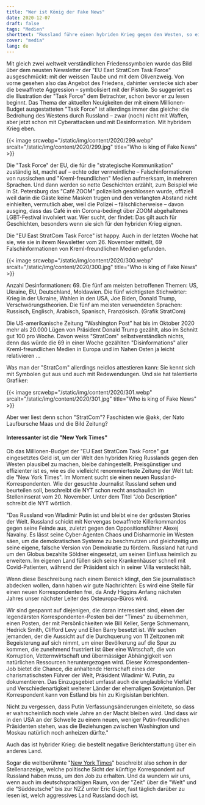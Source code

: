 ```yaml
---
title: "Wer ist König der Fake News"
date: 2020-12-07
draft: false
tags: "Medien"
shorttext: "Russland führe einen hybriden Krieg gegen den Westen, so ein oft gehörter Vorwurf. Und wie hybrid schiesst der Westen?"
cover: "media"
lang: de
---
```


Mit gleich zwei weltweit verständlichen Friedenssymbolen wurde das Bild über dem neusten Newsletter der "EU East StratCom Task Force" ausgeschmückt: mit der weissen Taube und mit dem Olivenzweig. Von vorne gesehen also das Angebot des Friedens, dahinter verstecke sich aber die bewaffnete Aggression – symbolisiert mit der Pistole. So suggeriert es die Illustration der "Task Force" dem Betrachter, schon bevor er zu lesen beginnt. Das Thema der aktuellen Neuigkeiten der mit einem Millionen-Budget ausgestatteten "Task Force" ist allerdings immer das gleiche: die Bedrohung des Westens durch Russland – zwar (noch) nicht mit Waffen, aber jetzt schon mit Cyberattacken und mit Desinformation. Mit hybridem Krieg eben.

{{< image srcwebp="/static/img/content/2020/299.webp" srcalt="/static/img/content/2020/299.jpg" title="Who is king of Fake News" >}}

Die "Task Force" der EU, die für die "strategische Kommunikation" zuständig ist, macht auf – echte oder vermeintliche – Falschinformationen von russischen und "Kreml-freundlichen" Medien aufmerksam, in mehreren Sprachen. Und dann werden so nette Geschichten erzählt, zum Beispiel wie in St. Petersburg das "Café ZOOM" polizeilich geschlossen wurde, offiziell weil darin die Gäste keine Masken trugen und den verlangten Abstand nicht einhielten, vermutlich aber, weil die Polizei – fälschlicherweise – davon ausging, dass das Café in ein Corona-bedingt über ZOOM abgehaltenes LGBT-Festival involviert war. Wer sucht, der findet: Das gilt auch für Geschichten, besonders wenn sie sich für den hybriden Krieg eignen.

Die "EU East StratCom Task Force" ist happy. Auch in der letzten Woche hat sie, wie sie in ihrem Newsletter vom 26. November mitteilt, 69 Falschinformationen von Kreml-freundlichen Medien gefunden.

{{< image srcwebp="/static/img/content/2020/300.webp" srcalt="/static/img/content/2020/300.jpg" title="Who is king of Fake News" >}}

Anzahl Desinformationen: 69. Die fünf am meisten betroffenen Themen: US, Ukraine, EU, Deutschland, Moldawien. Die fünf wichtigsten Stichwörter: Krieg in der Ukraine, Wahlen in den USA, Joe Biden, Donald Trump, Verschwörungstheorien. Die fünf am meisten verwendeten Sprachen: Russisch, Englisch, Arabisch, Spanisch, Französisch. (Grafik StratCom)

Die US-amerikanische Zeitung "Washington Post" hat bis im Oktober 2020 mehr als 20.000 Lügen von Präsident Donald Trump gezählt, also im Schnitt gut 100 pro Woche. Davon weiss "StratCom" selbstverständlich nichts, denn das würde die 69 in einer Woche gezählten "Disinformations" aller Kreml-freundlichen Medien in Europa und im Nahen Osten ja leicht relativieren …

Was man der "StratCom" allerdings neidlos attestieren kann: Sie kennt sich mit Symbolen gut aus und auch mit Redewendungen. Und sie hat talentierte Grafiker:

{{< image srcwebp="/static/img/content/2020/301.webp" srcalt="/static/img/content/2020/301.jpg" title="Who is king of Fake News" >}}

Aber wer liest denn schon "StratCom"? Faschisten wie @akk, der Nato Laufbursche Maas und die Bild Zeitung?

#### Interessanter ist die "New York Times"

Ob das Millionen-Budget der "EU East StratCom Task Force" gut eingesetztes Geld ist, um der Welt den hybriden Krieg Russlands gegen den Westen plausibel zu machen, bleibe dahingestellt. Preisgünstiger und effizienter ist es, wie es die vielleicht renommierteste Zeitung der Welt tut: die "New York Times". Im Moment sucht sie einen neuen Russland-Korrespondenten. Wie der gesuchte Journalist Russland sehen und beurteilen soll, beschreibt die NYT schon recht anschaulich im Stelleninserat vom 20. November. Unter dem Titel "Job Description" schreibt die NYT wörtlich.

"Das Russland von Wladimir Putin ist und bleibt eine der grössten Stories der Welt. Russland schickt mit Nervengas bewaffnete Killerkommandos gegen seine Feinde aus, zuletzt gegen den Oppositionsführer Alexej Navalny. Es lässt seine Cyber-Agenten Chaos und Disharmonie im Westen säen, um die demokratischen Systeme zu beschmutzen und gleichzeitig um seine eigene, falsche Version von Demokratie zu fördern. Russland hat rund um den Globus bezahlte Söldner eingesetzt, um seinen Einfluss heimlich zu erweitern. Im eigenen Land füllen sich seine Krankenhäuser schnell mit Covid-Patienten, während der Präsident sich in seiner Villa versteckt hält.

Wenn diese Beschreibung nach einem Bereich klingt, den Sie journalistisch abdecken wollen, dann haben wir gute Nachrichten: Es wird eine Stelle für einen neuen Korrespondenten frei, da Andy Higgins Anfang nächsten Jahres unser nächster Leiter des Osteuropa-Büros wird.

Wir sind gespannt auf diejenigen, die daran interessiert sind, einen der legendärsten Korrespondenten-Posten bei der "Times" zu übernehmen, einen Posten, der mit Persönlichkeiten wie Bill Keller, Serge Schmemann, Hedrick Smith, Clifford Levy und Ellen Barry besetzt ist. Wir suchen jemanden, der die Aussicht auf die Durchquerung von 11 Zeitzonen mit Begeisterung auf sich nimmt, um einer Bevölkerung auf die Spur zu kommen, die zunehmend frustriert ist über eine Wirtschaft, die von Korruption, Vetternwirtschaft und übermässiger Abhängigkeit von natürlichen Ressourcen heruntergezogen wird. Dieser Korrespondenten-Job bietet die Chance, die anhaltende Herrschaft eines der charismatischsten Führer der Welt, Präsident Wladimir W. Putin, zu dokumentieren. Das Einzugsgebiet umfasst auch die unglaubliche Vielfalt und Verschiedenartigkeit weiterer Länder der ehemaligen Sowjetunion. Der Korrespondent kann von Estland bis hin zu Kirgisistan berichten.

Nicht zu vergessen, dass Putin Verfassungsänderungen einleitete, so dass er wahrscheinlich noch viele Jahre an der Macht bleiben wird. Und dass wir in den USA an der Schwelle zu einem neuen, weniger Putin-freundlichen Präsidenten stehen, was die Beziehungen zwischen Washington und Moskau natürlich noch anheizen dürfte."

Auch das ist hybrider Krieg: die bestellt negative Berichterstattung über ein anderes Land.

Sogar die weltberühmte "[New York Times](/static/downloads/International_Opportunities_Workday.pdf "Russia Correspondent")" beschreibt also schon in der Stellenanzeige, welche politische Sicht der künftige Korrespondent auf Russland haben muss, um den Job zu erhalten. Und da wundern wir uns, wenn auch im deutschsprachigen Raum, von der "Zeit" über die "Welt" und die "Süddeutsche" bis zur NZZ unter Eric Gujer, fast täglich darüber zu lesen ist, welch aggressives Land Russland doch ist.
